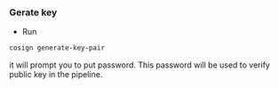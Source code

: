 ### Gerate key

- Run 

```bash
cosign generate-key-pair
```
it will prompt you to put password. This password will be used to verify public key in the pipeline.